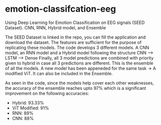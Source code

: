 # emotion-classifcation-eeg
Using Deep Learning for Emotion Classification on EEG signals (SEED Dataset). CNN, RNN, Hybrid model, and Ensemble

The SEED Dataset is linked in the repo, you can fill the application and download the dataset. The features are sufficient for the purpose of replicating these models.
The code develops 3 different models. A CNN model, an RNN model and a Hybrid model following the structure CNN --> LSTM --> Dense
Finally, all 3 model predictions are combined with priority given to hybrid in case all 3 predictions are different. This is the ensemble of all the models.  A new model has been appeneded for the same task -> A modified ViT. It can also be included in the Ensemble. 

As seen in the code, since the models help cover each other weaknesses, the accuracy of the ensemble reaches upto 97% which is a significant improvement on the following accuracies:
  - Hybrid: 93.33%
  - ViT Modified: 91%
  - RNN: 89%
  - CNN: 88%
  
